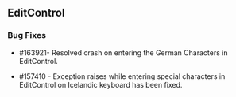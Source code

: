## EditControl

### Bug Fixes
 
* \#163921- Resolved crash on entering the German Characters in EditControl.

* \#157410 - Exception raises while entering special characters in EditControl on Icelandic keyboard has been fixed.
